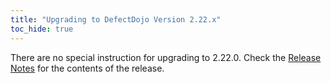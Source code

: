 ```yaml
---
title: "Upgrading to DefectDojo Version 2.22.x"
toc_hide: true
---
```

There are no special instruction for upgrading to 2.22.0. Check the [Release Notes](https://github.com/DefectDojo/django-DefectDojo/releases/tag/2.22.0) for the contents of the release.
